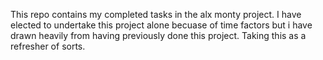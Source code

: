 This repo contains my completed tasks in the alx monty project. I have elected to undertake this project alone becuase of time factors but i have drawn heavily from having previously done this project. Taking this as a refresher of sorts.


